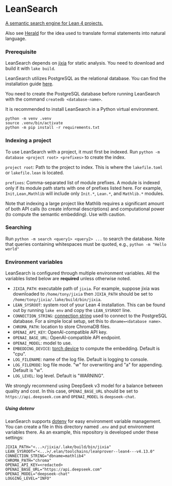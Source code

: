 # LeanSearch

[A semantic search engine for Lean 4 projects.](https://arxiv.org/abs/2403.13310)

Also see [Herald](https://arxiv.org/abs/2410.10878v2) for the idea used to translate formal statements into natural language.

### Prerequisite

LeanSearch depends on [jixia](https://github.com/frenzymath/jixia) for static analysis.  You need to download and build it with `lake build`.

LeanSearch utilizes PostgreSQL as the relational database.  You can find the installation guide [here](https://www.postgresql.org/download/).

You need to create the PostgreSQL database before running LeanSearch with the command `createdb <database-name>`.

It is recommended to install LeanSearch in a Python virtual environment.
```shell
python -m venv .venv
source .venv/bin/activate
python -m pip install -r requirements.txt
```

### Indexing a project

To use LeanSearch with a project, it must first be indexed.  Run `python -m database <project root> <prefixes>` to create the index.

`project root`: Path to the project to index.  This is where the `lakefile.toml` or `lakefile.lean` is located.

`prefixes`: Comma-separated list of module prefixes.  A module is indexed only if its module path starts with one of prefixes listed here.  For example, `Init,Lean,Mathlib` will include only `Init.*`, `Lean.*`, and `Mathlib.*` modules.

Note that indexing a large project like Mathlib requires a significant amount of both API calls (to create informal descriptions) and computational power (to compute the semantic embedding).  Use with caution. 

### Searching

Run `python -m search <query1> <query2> ...` to search the database.  Note that queries containing whitespaces must be quoted, e.g., `python -m "Hello world"`

### Environment variables

LeanSearch is configured through multiple environment variables.  All the variables listed below are **required** unless otherwise noted. 

- `JIXIA_PATH`: executable path of `jixia`.  For example, suppose jixia was downloaded to `/home/tony/jixia` then `JIXIA_PATH` should be set to `/home/tony/jixia/.lake/build/bin/jixia`.
- `LEAN_SYSROOT`: system root of your Lean 4 installation.  This can be found out by running `lake env` and copy the `LEAN_SYSROOT` line.
- `CONNECTION_STRING`: [connection string](https://www.postgresql.org/docs/current/libpq-connect.html#LIBPQ-CONNSTRING) used to connect to the PostgreSQL database. For a simple local setup, set this to `dbname=<database name>`.
- `CHROMA_PATH`: location to store ChromaDB files.
- `OPENAI_API_KEY`: OpenAI-compatible API key.
- `OPENAI_BASE_URL`: OpenAI-compatible API endpoint.
- `OPENAI_MODEL`: model to use.
- `EMBEDDING_DEVICE`: [torch device](https://pytorch.org/docs/stable/tensor_attributes.html#torch.device) to compute the embedding.  Default is "cpu".
- `LOG_FILENAME`: name of the log file.  Default is logging to console.
- `LOG_FILEMODE`: log file mode.  "w" for overwriting and "a" for appending.  Default is "w".
- `LOG_LEVEL`: log level.  Default is "WARNING". 

We strongly recommend using DeepSeek v3 model for a balance between quality and cost.  In this case, `OPENAI_BASE_URL` should be set to `https://api.deepseek.com` and `OPENAI_MODEL` is `deepseek-chat`.

##### Using dotenv

LeanSearch supports [dotenv](https://github.com/theskumar/python-dotenv) for easy environment variable management.  You can create a file in this directory named `.env` and put environment variables there.  As an example, this repository is developed under these settings:
```shell
JIXIA_PATH="<...>/jixia/.lake/build/bin/jixia"
LEAN_SYSROOT="<...>/.elan/toolchains/leanprover--lean4---v4.13.0"
CONNECTION_STRING="dbname=mathlib4"
CHROMA_PATH="chroma"
OPENAI_API_KEY=<redacted>
OPENAI_BASE_URL="https://api.deepseek.com"
OPENAI_MODEL="deepseek-chat"
LOGGING_LEVEL="INFO"
```
